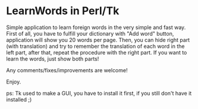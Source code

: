 LearnWords in Perl/Tk
=====================

Simple application to learn foreign words in the very simple and fast way.
First of all, you have to fulfill your dictionary with "Add word" button, application will show you 20 words per page. Then, you can hide right part (with translation) and try to remember the translation of each word in the left part, after that, repeat the procedure with the right part.
If you want to learn the words, just show both parts!

Any comments/fixes/improvements are welcome!

Enjoy.

ps: Tk used to make a GUI, you have to install it first, if you still don't have it installed ;)
